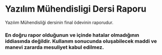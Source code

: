 # Yazılım Mühendisligi Dersi Raporu
Yazılım Mühendisliği dersinin final ödevinin raporudur.
### En doğru rapor olduğunun ve içinde hatalar olmadığının iddiasında değildir. Kullanım sonucunda oluşabilecek maddi ve manevi zararda mesuliyet kabul edilmez.
